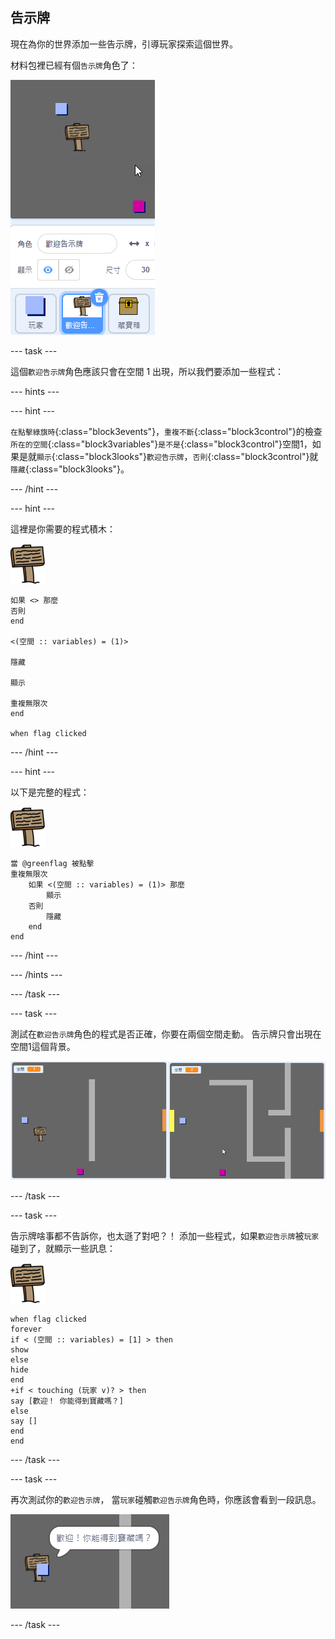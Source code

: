 ## 告示牌

現在為你的世界添加一些告示牌，引導玩家探索這個世界。

材料包裡已經有個`告示牌`角色了：

![截圖](images/world-sign.png)

--- task ---

這個`歡迎告示牌`角色應該只會在空間 1 出現，所以我們要添加一些程式：

--- hints ---


--- hint ---

`在點擊綠旗時`{:class="block3events"}，`重複不斷`{:class="block3control"}的檢查`所在的空間`{:class="block3variables"}`是不是`{:class="block3control"}空間1，如果是就`顯示`{:class="block3looks"}`歡迎告示牌`，`否則`{:class="block3control"}就`隱藏`{:class="block3looks"}。

--- /hint ---

--- hint ---

這裡是你需要的程式積木：

![告示牌](images/sign.png)

```blocks3
如果 <> 那麼
否則
end

<(空間 :: variables) = (1)>

隱藏

顯示

重複無限次
end

when flag clicked

```

--- /hint ---

--- hint ---

以下是完整的程式：

![告示牌](images/sign.png)

```blocks3
當 @greenflag 被點擊
重複無限次
    如果 <(空間 :: variables) = (1)> 那麼
        顯示
    否則
        隱藏
    end
end
```

--- /hint ---

--- /hints ---

--- /task ---

--- task ---

測試在`歡迎告示牌`角色的程式是否正確，你要在兩個空間走動。 告示牌只會出現在空間1這個背景。

![截圖](images/world-sign-test.png)

--- /task ---

--- task ---

告示牌啥事都不告訴你，也太遜了對吧？！ 添加一些程式，如果`歡迎告示牌`被`玩家`碰到了，就顯示一些訊息：

![告示牌](images/sign.png)

```blocks3
when flag clicked
forever
if < (空間 :: variables) = [1] > then
show
else
hide
end
+if < touching (玩家 v)? > then
say [歡迎！ 你能得到寶藏嗎？]
else
say []
end
end
```

--- /task ---

--- task ---

再次測試你的`歡迎告示牌`， 當`玩家`碰觸`歡迎告示牌`角色時，你應該會看到一段訊息。

![截圖](images/world-sign-test2.png)

--- /task ---